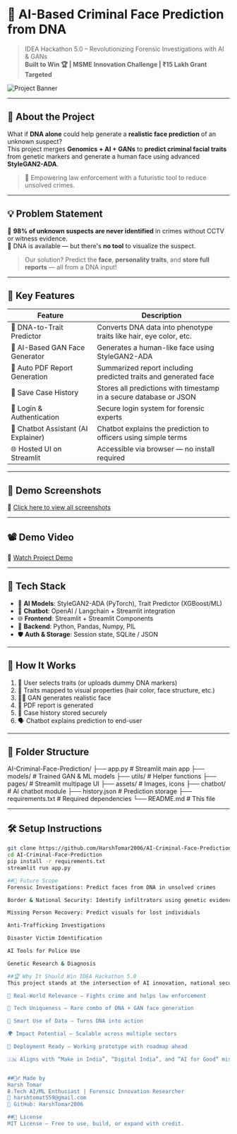 # 🧬 AI-Based Criminal Face Prediction from DNA
> IDEA Hackathon 5.0 – Revolutionizing Forensic Investigations with AI & GANs  
> **Built to Win 🏆 | MSME Innovation Challenge | ₹15 Lakh Grant Targeted**

![Project Banner](https://github.com/HarshTomar2006/AI-Criminal-Face-Prediction/assets/your-banner-image.png)

---

## 🧠 About the Project

What if **DNA alone** could help generate a **realistic face prediction** of an unknown suspect?  
This project merges **Genomics + AI + GANs** to **predict criminal facial traits** from genetic markers and generate a human face using advanced **StyleGAN2-ADA**.

> 📌 Empowering law enforcement with a futuristic tool to reduce unsolved crimes.

---

## 💡 Problem Statement

🚨 **98% of unknown suspects are never identified** in crimes without CCTV or witness evidence.  
🧬 DNA is available — but there's **no tool** to visualize the suspect.

> Our solution? Predict the **face**, **personality traits**, and **store full reports** — all from a DNA input!

---

## 🚀 Key Features

| Feature                             | Description                                                                 |
|-------------------------------------|-----------------------------------------------------------------------------|
| 🔬 DNA-to-Trait Predictor            | Converts DNA data into phenotype traits like hair, eye color, etc.         |
| 🧠 AI-Based GAN Face Generator       | Generates a human-like face using StyleGAN2-ADA                            |
| 📃 Auto PDF Report Generation        | Summarized report including predicted traits and generated face            |
| 🧾 Save Case History                 | Stores all predictions with timestamp in a secure database or JSON         |
| 👤 Login & Authentication            | Secure login system for forensic experts                                   |
| 🧠 Chatbot Assistant (AI Explainer) | Chatbot explains the prediction to officers using simple terms             |
| 🌐 Hosted UI on Streamlit           | Accessible via browser — no install required                               |

---

## 📸 Demo Screenshots

📂 [Click here to view all screenshots](https://drive.google.com/drive/folders/1g3yyoEtEZJEemaFC21WBFfRBbcl4In3_?usp=drive_link)

---

## 📽️ Demo Video

🎥 [Watch Project Demo](https://drive.google.com/file/d/1_pVawRp8kvi6jc7gDnDQhCxMKNRFQ-rP/view?usp=drive_link)

---

## 🔧 Tech Stack

- 🧠 **AI Models**: StyleGAN2-ADA (PyTorch), Trait Predictor (XGBoost/ML)
- 💬 **Chatbot**: OpenAI / Langchain + Streamlit integration
- 🌐 **Frontend**: Streamlit + Streamlit Components
- 📂 **Backend**: Python, Pandas, Numpy, PIL
- 🛡️ **Auth & Storage**: Session state, SQLite / JSON

---

## 🧪 How It Works

1. 🧬 User selects traits (or uploads dummy DNA markers)  
2. 🧠 Traits mapped to visual properties (hair color, face structure, etc.)  
3. 🧑‍🎨 GAN generates realistic face  
4. 📑 PDF report is generated  
5. 💾 Case history stored securely  
6. 🗣️ Chatbot explains prediction to end-user

---

## 📁 Folder Structure

AI-Criminal-Face-Prediction/
├── app.py # Streamlit main app
├── models/ # Trained GAN & ML models
├── utils/ # Helper functions
├── pages/ # Streamlit multipage UI
├── assets/ # Images, icons
├── chatbot/ # AI chatbot module
├── history.json # Prediction storage
├── requirements.txt # Required dependencies
└── README.md # This file


---

## 🛠️ Setup Instructions

```bash
git clone https://github.com/HarshTomar2006/AI-Criminal-Face-Prediction.git
cd AI-Criminal-Face-Prediction
pip install -r requirements.txt
streamlit run app.py

##🔮 Future Scope
Forensic Investigations: Predict faces from DNA in unsolved crimes

Border & National Security: Identify infiltrators using genetic evidence

Missing Person Recovery: Predict visuals for lost individuals

Anti-Trafficking Investigations

Disaster Victim Identification

AI Tools for Police Use

Genetic Research & Diagnosis

##🏆 Why It Should Win IDEA Hackathon 5.0
This project stands at the intersection of AI innovation, national security, and societal impact. Here's why it deserves to win:

🚨 Real-World Relevance – Fights crime and helps law enforcement

🤖 Tech Uniqueness – Rare combo of DNA + GAN face generation

🧬 Smart Use of Data – Turns DNA into action

🌍 Impact Potential – Scalable across multiple sectors

🚀 Deployment Ready – Working prototype with roadmap ahead

🇮🇳 Aligns with “Make in India”, “Digital India”, and “AI for Good” missions.


##🙋‍♂️ Made by
Harsh Tomar
B.Tech AI/ML Enthusiast | Forensic Innovation Researcher
📧 harshtomat559@gmail.com
🔗 GitHub: HarshTomar2006

##📜 License
MIT License — Free to use, build, or expand with credit.
